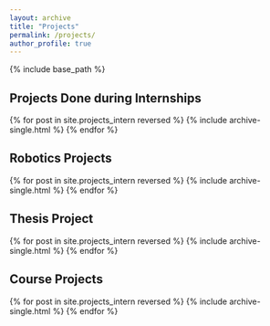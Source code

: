 ```yaml
---
layout: archive
title: "Projects"
permalink: /projects/
author_profile: true
---
```


<!-- {% if author.googlescholar %}
  You can also find my articles on <u><a href="{{author.googlescholar}}">my Google Scholar profile</a>.</u>
{% endif %} -->

{% include base_path %}

Projects Done during Internships
-----

{% for post in site.projects_intern reversed %}
  {% include archive-single.html %}
{% endfor %}

Robotics Projects
-----

{% for post in site.projects_intern reversed %}
  {% include archive-single.html %}
{% endfor %}

Thesis Project
-----

{% for post in site.projects_intern reversed %}
  {% include archive-single.html %}
{% endfor %}

Course Projects
-----

{% for post in site.projects_intern reversed %}
  {% include archive-single.html %}
{% endfor %}